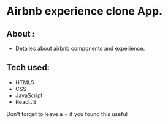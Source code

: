 # Airbnb experience clone App.

## About :
- Detailes about airbnb components and experience.

## Tech used:
- HTML5
- CSS
- JavaScript
- ReactJS

Don't forget to leave a ⭐ if you found this useful
